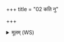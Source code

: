 +++
title = "02 कति नु"

+++
<details><summary>मूलम् (WS)</summary>

कति नु वशा नारद यास्त्वं वेत्थ मनुष्यजाः ।  
कतमासां भीमतमा कस्या नाश्नीयादब्राह्मणः ॥ ३ ॥
</details>